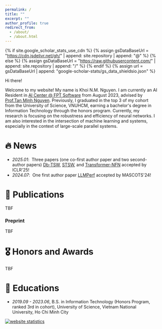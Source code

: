 ```yaml
---
permalink: /
title: ""
excerpt: ""
author_profile: true
redirect_from: 
  - /about/
  - /about.html
---
```


{% if site.google_scholar_stats_use_cdn %}
{% assign gsDataBaseUrl = "https://cdn.jsdelivr.net/gh/" | append: site.repository | append: "@" %}
{% else %}
{% assign gsDataBaseUrl = "https://raw.githubusercontent.com/" | append: site.repository | append: "/" %}
{% endif %}
{% assign url = gsDataBaseUrl | append: "google-scholar-stats/gs_data_shieldsio.json" %}

<span class='anchor' id='about-me'></span>

Hi there! 

Welcome to my website!
My name is Khoi N.M. Nguyen. I am currently an AI Resident in [AI Center @ FPT Software](https://fpt-aicenter.com/) from August 2023, advised by [Prof.Tan Minh Nguyen](https://tanmnguyen89.github.io/). Previously, I graduated in the top 3 of my cohort from the University of Science, VNUHCM, earning a bachelor's degree in Information Technology through the honors program.
Currently, my research is focusing on the robustness and efficiency of neural networks. I am also interested in the intersection of machine learning and systems, especially in the context of large-scale parallel systems.


# 🔥 News
<!-- - *2025.07*: &nbsp;Graduate from the FPT AI Residency Program! Huge thanks to my mentors, all my brothers and sisters in the program! -->
- *2025.01*: &nbsp;Three papers (one co-first author paper and two second-author papers) [Db-TSW](https://openreview.net/forum?id=OiQttMHwce), [STSW](https://openreview.net/forum?id=FPQzXME9NK), and [Transformer-NFN](https://openreview.net/forum?id=uBai0ukstY) accepted by ICLR'25!
- *2024.07*: &nbsp;One first author paper [LLMPerf](https://drive.google.com/file/d/1Bhw3_j3d2lTXemHAQ4C_v0dBeietmWHo/view?usp=sharing) accepted by MASCOTS'24! 

# 📝 Publications 
TBF

### Preprint
TBF

# 🎖 Honors and Awards 
TBF

# 📖 Educations
- *2019.09 - 2023.06*, B.S. in Information Technology (Honors Program, ranked 3rd in cohort), University of Science, Vietnam National University, Ho Chi Minh City


<!-- Statcounter code for personal website
http://horseee.github.io on Google Sites (new) -->
<script type="text/javascript">
var sc_project=12946013; 
var sc_invisible=1; 
var sc_security="08b61411"; 
</script>
<script type="text/javascript"
src="https://www.statcounter.com/counter/counter.js"
async></script>
<noscript><div class="statcounter"><a title="website
statistics" href="https://statcounter.com/"
target="_blank"><img class="statcounter"
src="https://c.statcounter.com/12946013/0/08b61411/1/"
alt="website statistics"
referrerPolicy="no-referrer-when-downgrade"></a></div></noscript>
<!-- End of Statcounter Code -->
